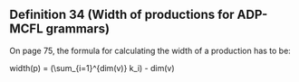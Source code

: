 Definition 34 (Width of productions for ADP-MCFL grammars)
----------------------------------------------------------
On page 75, the formula for calculating the width of a
production has to be:

width(p) = (\sum_{i=1}^{dim(v)} k_i) - dim(v)
